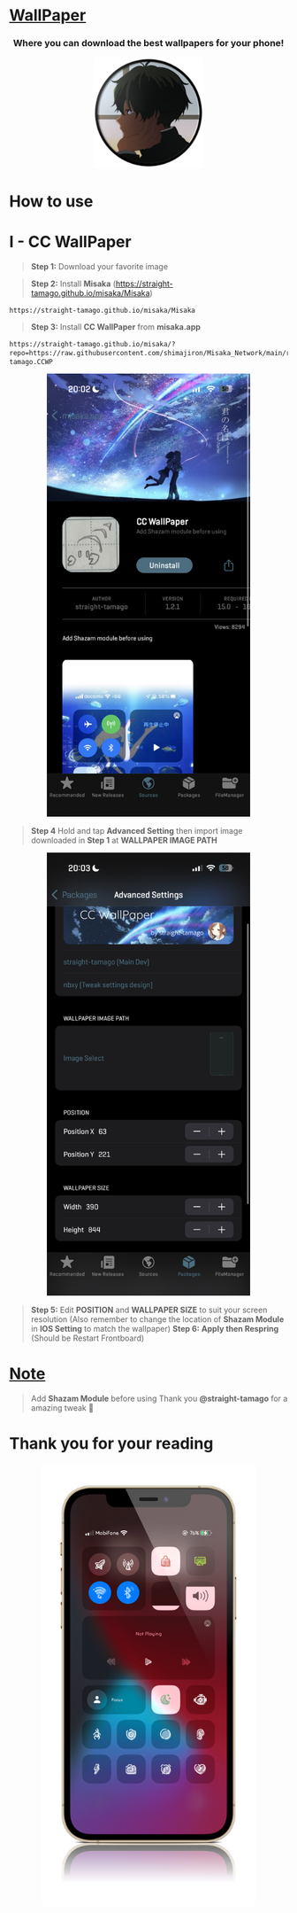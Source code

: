 [WallPaper](https://github.com/dobabaophuc1706/Wallpaper)
=============

<h3 align="center">Where you can download the best wallpapers for your phone!</h3>
  
<p align="center"> 
<img src="https://raw.githubusercontent.com/dobabaophuc1706/dobabaophuc1706/main/README/Avt.png" alt="Avt" width="Avt" height="200"/> 
<p/>
  
How to use
=============
I - CC WallPaper
=============
> **Step 1:** Download your favorite image

> **Step 2:** Install **Misaka** (https://straight-tamago.github.io/misaka/Misaka)

```
https://straight-tamago.github.io/misaka/Misaka
```

> **Step 3:** Install **CC WallPaper** from **misaka.app**

```
https://straight-tamago.github.io/misaka/?repo=https://raw.githubusercontent.com/shimajiron/Misaka_Network/main/repo.json&tweak=com.straight-tamago.CCWP
```
<p align="center"> 
<img src="https://github.com/dobabaophuc1706/Wallpaper/blob/main/README/Tweak.png" alt="Avt" width="Avt" height="800"/> 
<p/>

> **Step 4** Hold and tap **Advanced Setting** then import image downloaded in **Step 1** at **WALLPAPER IMAGE PATH**

<p align="center"> 
<img src="https://github.com/dobabaophuc1706/Wallpaper/blob/main/README/AdSetting.png" alt="Avt" width="Avt" height="800"/> 
<p/>

> **Step 5:** Edit **POSITION** and **WALLPAPER SIZE** to suit your screen resolution (Also remember to change the location of **Shazam Module** in **IOS Setting** to match the wallpaper)
> **Step 6:** **Apply then Respring** (Should be Restart Frontboard)

[Note](#note)
=============
<a name="note"></a>
> Add **Shazam Module** before using
> Thank you **@straight-tamago** for a amazing tweak 🥳

Thank you for your reading
=============
<p align="center"> 
<img src="https://github.com/dobabaophuc1706/misakarepo/blob/main/Images/RepoImages/ccmodios16-3.png" alt="Avt" width="Avt" height="800"/> 
<p/>

